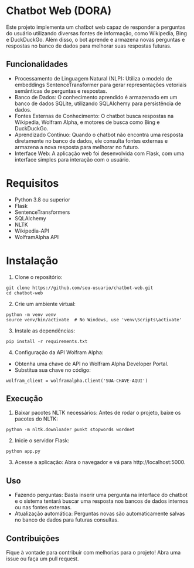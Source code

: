# Chatbot Web (DORA)
<p> Este projeto implementa um chatbot web capaz de responder a perguntas do usuário utilizando diversas fontes de informação, como Wikipedia, Bing e DuckDuckGo. Além disso, o bot aprende e armazena novas perguntas e respostas no banco de dados para melhorar suas respostas futuras.</p>

## Funcionalidades
* Processamento de Linguagem Natural (NLP): Utiliza o modelo de embeddings SentenceTransformer para gerar representações vetoriais semânticas de perguntas e respostas.
* Banco de Dados: O conhecimento aprendido é armazenado em um banco de dados SQLite, utilizando SQLAlchemy para persistência de dados.
* Fontes Externas de Conhecimento: O chatbot busca respostas na Wikipedia, Wolfram Alpha, e motores de busca como Bing e DuckDuckGo.
* Aprendizado Contínuo: Quando o chatbot não encontra uma resposta diretamente no banco de dados, ele consulta fontes externas e armazena a nova resposta para melhorar no futuro.
* Interface Web: A aplicação web foi desenvolvida com Flask, com uma interface simples para interação com o usuário.

# Requisitos
* Python 3.8 ou superior
* Flask
* SentenceTransformers
* SQLAlchemy
* NLTK
* Wikipedia-API
* WolframAlpha API

# Instalação

1. Clone o repositório:
~~~
git clone https://github.com/seu-usuario/chatbot-web.git
cd chatbot-web
~~~

2. Crie um ambiente virtual:

~~~~
python -m venv venv
source venv/bin/activate  # No Windows, use 'venv\Scripts\activate'
~~~~

3. Instale as dependências:
~~~~
pip install -r requirements.txt
~~~~

4. Configuração da API Wolfram Alpha:

* Obtenha uma chave de API no Wolfram Alpha Developer Portal.
* Substitua sua chave no código:
~~~~
wolfram_client = wolframalpha.Client('SUA-CHAVE-AQUI')
~~~~

## Execução

1. Baixar pacotes NLTK necessários: Antes de rodar o projeto, baixe os pacotes do NLTK:
~~~~
python -m nltk.downloader punkt stopwords wordnet
~~~~

2. Inicie o servidor Flask:
~~~~
python app.py
~~~~
3. Acesse a aplicação: Abra o navegador e vá para http://localhost:5000.

## Uso

* Fazendo perguntas: Basta inserir uma pergunta na interface do chatbot e o sistema tentará buscar uma resposta nos bancos de dados internos ou nas fontes externas.
* Atualização automática: Perguntas novas são automaticamente salvas no banco de dados para futuras consultas.

## Contribuições
Fique à vontade para contribuir com melhorias para o projeto! Abra uma issue ou faça um pull request.

